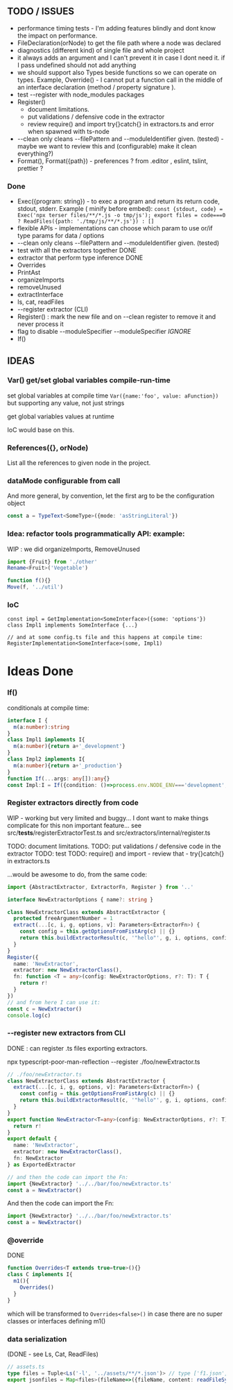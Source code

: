 
## TODO / ISSUES

 * performance timing tests - I'm adding features blindly and dont know the impact on performance.
 * FileDeclaration<Type>(orNode) to get the file path where a node was declared
 * diagnostics (different kind) of single file and whole project
 * it always adds an argument and I can't prevent it in case I dont need it. if I pass undefined should not add anything
 * we should support also Types beside functions so we can operate on types. Example, Override() - I cannot put a function call in the middle of an interface declaration (method / property signature ).
 * test --register with node_modules packages
 * Register()
   * document limitations. 
   * put validations / defensive code in the extractor 
   * review require() and import   try{}catch{} in extractors.ts and error when spawned with ts-node
 * --clean only cleans --filePattern and --moduleIdentifier given. (tested) - maybe we want to review this and (configurable) make it clean everything?) 
 * Format(), Format({path})  - preferences ? from .editor , eslint, tslint, prettier ?

### Done

 * Exec({program: string}) - to exec a program and return its return code, stdout, stderr. Example ( minify before embed): `const {stdout, code} = Exec('npx terser files/**/*.js -o tmp/js'); export files = code===0 ? ReadFiles({path: './tmp/js/**/*.js'}) : []`
 * flexible APIs - implementations can choose which param to use or/if type params for data / options
 * --clean only cleans --filePattern and --moduleIdentifier given. (tested)
 * test with all the extractors together DONE
 * extractor that perform type inference DONE
 * Overrides
 * PrintAst
 * organizeImports
 * removeUnused
 * extractInterface
 * ls, cat, readFiles 
 * --register extractor (CLI)
 * Register() : mark the new file and on --clean register to remove it and never process it
 * flag to disable --moduleSpecifier  --moduleSpecifier _IGNORE_
 * If()



## IDEAS

### Var() get/set global variables compile-run-time

set global variables at compile time `Var({name:'foo', value: aFunction})` but supporting any value, not just strings

get global variables values at runtime

IoC would base on this.


### References<Type>({}, orNode)

List all the references to given node in the project.


### dataMode configurable from call

And more general, by convention, let the first arg to be the configuration object

```ts
const a = TypeText<SomeType>({mode: 'asStringLiteral'})
```

### Idea: refactor tools programmatically API: example: 

WIP : we did organizeImports, RemoveUnused

```ts
import {Fruit} from './other'
Rename<Fruit>('Vegetable')
```

 ```ts
function f(){}
Move(f, '../util')
 ```


### IoC

```
const impl = GetImplementation<SomeInterface>({some: 'options'})
class Impl1 implements SomeInterface {...}

// and at some config.ts file and this happens at compile time:
RegisterImplementation<SomeInterface>(some, Impl1)
```




# Ideas Done

### If()

conditionals at compile time:

```ts
interface I {
  m(a:number):string
}
class Impl1 implements I{
  m(a:number){return a+'_development'}
}
class Impl2 implements I{
  m(a:number){return a+'_production'}
}
function If(...args: any[]):any{}
const Impl:I = If({condition: ()=>process.env.NODE_ENV==='development', then: ()=>Impl1, else: ()=>Impl2})
```


### Register extractors directly from code

WIP - working but very limited and buggy... I dont want to make things complicate for this non important feature... 
see src/__tests__/registerExtractorTest.ts and src/extractors/internal/register.ts

TODO: document limitations. 
TODO: put validations / defensive code in the extractor 
TODO: test 
TODO: require() and import - review that  - try{}catch{} in extractors.ts

...would be awesome to do, from the same code:

```ts
import {AbstractExtractor, ExtractorFn, Register } from '..'

interface NewExtractorOptions { name?: string }

class NewExtractorClass extends AbstractExtractor {
  protected freeArgumentNumber = 1
  extract(...[c, i, g, options, v]: Parameters<ExtractorFn>) {
    const config = this.getOptionsFromFistArg(c) || {}
    return this.buildExtractorResult(c, '"hello"', g, i, options, config)
  }
}
Register({
  name: 'NewExtractor', 
  extractor: new NewExtractorClass(), 
  fn: function <T = any>(config: NewExtractorOptions, r?: T): T {
    return r!
  }
})
// and from here I can use it: 
const c = NewExtractor()
console.log(c)
```




### --register new extractors from CLI

DONE : can register .ts files exporting extractors. 



npx typescript-poor-man-reflection --register ./foo/newExtractor.ts


```ts
// ./foo/newExtractor.ts
class NewExtractorClass extends AbstractExtractor {
  extract(...[c, i, g, options, v]: Parameters<ExtractorFn>) {
    const config = this.getOptionsFromFistArg(c) || {}
    return this.buildExtractorResult(c, '"hello"', g, i, options, config)
  }
}
export function NewExtractor<T=any>(config: NewExtractorOptions, r?: T): T {
  return r!
}
export default {
  name: 'NewExtractor',
  extractor: new NewExtractorClass(),
  fn: NewExtractor
} as ExportedExtractor

// and then the code can import the Fn: 
import {NewExtractor} '../../bar/foo/newExtractor.ts'
const a = NewExtractor()
```

And then the code can import the Fn: 
```ts
import {NewExtractor} '../../bar/foo/newExtractor.ts'
const a = NewExtractor()
```

### @override

DONE

```ts
function Overrides<T extends true=true>(){}
class C implements I{
  m1(){
    Overrides()
  }
}
```
which will be transformed to `Overrides<false>()` in case there are no super classes or interfaces defining m1()



###  data serialization 

(DONE - see Ls, Cat, ReadFiles)

```ts
// assets.ts
type files = Tuple<Ls('-l', '../assets/**/*.json')> // type ['f1.json', ...]
export jsonfiles = Map<files>(fileName=>({fileName, content: readFileSync(f))}) // array with file contents {fileName, content}[]
```